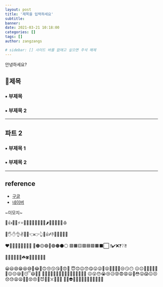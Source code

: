 ```yaml
---
layout: post
title: '제목을 입력하세요'
subtitle: 
banner:
date: 2021-03-21 10:18:00
categories: []
tags: []
author: zangzangs

# sidebar: [] 사이드 바를 없애고 싶으면 주석 해제
---
```


안녕하세요?


## 🔹제목

###  ▪ 부제목

###  ▪ 부제목 2

---

## 파트 2

### ▪ 부제목 1

### ▪ 부제목 2

---



## reference
- [구글](https://google.com)
- [네이버](https://www.naver.com/)




~이모지~

👊👍🙏👀⚡⭐🌈🔥💧🎄🌊💦💥🥕🌶️🥑🍎🍇🚩🔥🩸

🤚🖐️✋👌✌️🤞🤘👈👉👆🖕👍👎✊👊🤛🤜👏


❤️🧡💛💚💙💜💓💗💔
🔴🟠🟡🟢🔵🟣🟤⚫⚪
🟥🟧🟨🟩🟦🟪🟫⬛⬜
❗✔️❌❓❔❕❗

🌲🌳🌴🌵🌾🌿☘️🍀🍁🍂🍃🍄🌰🦀

😀😃😄😁😆😅🤣😂🙂🙃😚😗😘🤩😍🥰
😇😊😉😙😋😛😜🤪😝🤑🤗🤭🙄😒😏😶
😑😐🤨🤐🤔🤫😬🤥😌😔😪🤤😴😷🤒🤕
🥳🤠🤯😵🥴🥶🥵🤧🤮🤢😎🤓🧐😕😟🙁
☹️😮😯😭😢😥😰😨😧😦🥺😳😲😱😖😣
😞😓😩😫🥱😤😡😠🤬😈👿💀☠️💩🤡👹
👺👻👽👾🤖😺😸😹😻😼😽🙀😿😾

